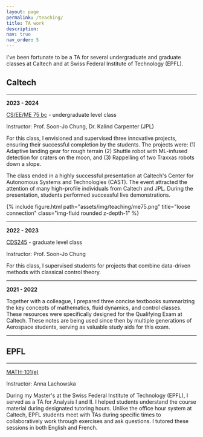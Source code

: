 ```yaml
---
layout: page
permalink: /teaching/
title: TA work
description: 
nav: true
nav_order: 5
---
```



I've been fortunate to be a TA for several undergraduate and graduate classes at Caltech and at Swiss Federal Institute of Technology (EPFL).

## Caltech

--------------

**2023 - 2024**

[CS/EE/ME 75 bc](https://www.cms.caltech.edu/academics/courses/cseeme-75-abc) - undergraduate level class

Instructor: Prof. Soon-Jo Chung, Dr. Kalind Carpenter (JPL)

For this class, I envisioned and supervised three innovative projects, ensuring their successful completion by the students. The projects were: (1) Adaptive landing gear for rough terrain (2) Shuttle robot with ML-infused detection for craters on the moon, and (3) Rappelling of two Traxxas robots down a slope.

The class ended in a highly successful presentation at Caltech's Center for Autonomous Systems and Technologies (CAST). The event attracted the attention of many high-profile individuals from Caltech and JPL. During the presentation, students performed successful live demonstrations.
 
<div class="col-sm-9 mt-3 mt-md-0">
    {% include figure.html path="assets/img/teaching/me75.png" title="loose connection" class="img-fluid rounded z-depth-1" %}
</div>

--------------

**2022 - 2023**

[CDS245](https://www.cms.caltech.edu/academics/courses/cds-245) - graduate level class

Instructor: Prof. Soon-Jo Chung

For this class, I supervised students for projects that combine data-driven methods with classical control theory. 


--------------

**2021 - 2022**

Together with a colleague, I prepared three concise textbooks summarizing the key concepts of mathematics, fluid dynamics, and control classes. These resources were specifically designed for the Qualifying Exam at Caltech. 
These notes are being used since then by multiple generations of Aerospace students, serving as valuable study aids for this exam.

-------------

## EPFL

-------------

[MATH-101(e)](https://isa.epfl.ch/imoniteur_ISAP/!itffichecours.htm?ww_i_matiere=1705590&ww_x_anneeacad=2305107546&ww_i_section=249847&ww_i_niveau=6683111&ww_c_langue=en)

Instructor: Anna Lachowska

During my Master's at the Swiss Federal Institute of Technology (EPFL), I served as a TA for Analysis I and II.
I helped students understand the course material during designated tutoring hours. 
Unlike the office hour system at Caltech, EPFL students meet with TAs during specific times to collaboratively work through exercises and ask questions.
I tutored these sessions in both English and French.


